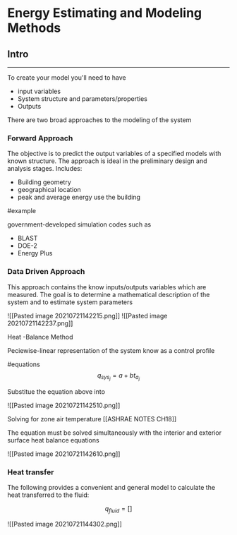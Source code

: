# Energy Estimating and Modeling Methods 
## Intro
--- 
To create your model you'll need to have 
- input variables 
- System structure and parameters/properties
- Outputs

There are two broad approaches to the modeling of the system 

### Forward Approach 
The objective is to predict the output variables of a specified models with known structure. The approach is ideal in the preliminary design and analysis stages.
Includes:
- Building geometry 
- geographical location
- peak and average energy use the building 

#example 

government-developed simulation codes such as 
- BLAST 
- DOE-2
- Energy Plus 

### Data Driven Approach
This approach contains the know inputs/outputs variables which are measured. The goal is to determine a mathematical description of the system and to estimate system parameters 

![[Pasted image 20210721142215.png]]
![[Pasted image 20210721142237.png]]


Heat -Balance Method 

Peciewise-linear representation of the system know as a control profile 

#equations 
$$
q_{sys_{j}}= a + bt_{a_{j}}
$$

Substitue the equation above into 

![[Pasted image 20210721142510.png]]

Solving for zone air temperature [[ASHRAE NOTES CH18]]

The equation must be solved simultaneously with the interior and exterior surface heat balance equations 

![[Pasted image 20210721142610.png]]

### Heat transfer

The following provides a convenient and general model to calculate the heat transferred to the fluid:

$$ 
q_{fluid}=[]
$$

![[Pasted image 20210721144302.png]]


